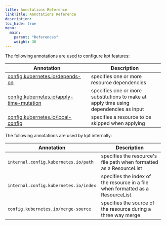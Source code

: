 ```yaml
---
title: Annotations Reference
linkTitle: Annotations Reference
description:
toc_hide: true
menu:
  main:
    parent: "References"
    weight: 30
---
```


The following annotations are used to configure kpt features:

| Annotation | Description |
| ---------- | ----------- |
| [config.kubernetes.io/depends-on]          | specifies one or more resource dependencies |
| [config.kubernetes.io/apply-time-mutation] | specifies one or more substitutions to make at apply time using dependencies as input |
| [config.kubernetes.io/local-config]        | specifies a resource to be skipped when applying |

The following annotations are used by kpt internally:

| Annotation | Description |
| ---------- | ----------- |
| `internal.config.kubernetes.io/path`   | specifies the resource's file path when formatted as a ResourceList |
| `internal.config.kubernetes.io/index`  | specifies the index of the resource in a file when formatted as a ResourceList |
| `config.kubernetes.io/merge-source`    | specifies the source of the resource during a three way merge |

[config.kubernetes.io/depends-on]: /reference/annotations/depends-on/
[config.kubernetes.io/apply-time-mutation]: /reference/annotations/apply-time-mutation/
[config.kubernetes.io/local-config]: /reference/annotations/local-config/
